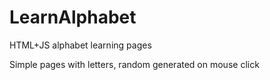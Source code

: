 LearnAlphabet
=============

HTML+JS alphabet learning pages

Simple pages with letters, random generated on mouse click
